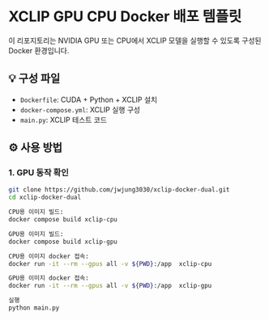 # XCLIP GPU CPU Docker 배포 템플릿

이 리포지토리는 NVIDIA GPU 또는 CPU에서 XCLIP 모델을 실행할 수 있도록 구성된 Docker 환경입니다.

## 💡 구성 파일

- `Dockerfile`: CUDA + Python + XCLIP 설치
- `docker-compose.yml`: XCLIP 실행 구성
- `main.py`: XCLIP 테스트 코드

## ⚙️ 사용 방법

### 1. GPU 동작 확인
```bash
git clone https://github.com/jwjung3030/xclip-docker-dual.git
cd xclip-docker-dual

CPU용 이미지 빌드:
docker compose build xclip-cpu

GPU용 이미지 빌드:
docker compose build xclip-gpu

CPU용 이미지 docker 접속:
docker run -it --rm --gpus all -v ${PWD}:/app  xclip-cpu

GPU용 이미지 docker 접속:
docker run -it --rm --gpus all -v ${PWD}:/app  xclip-gpu

실행
python main.py
